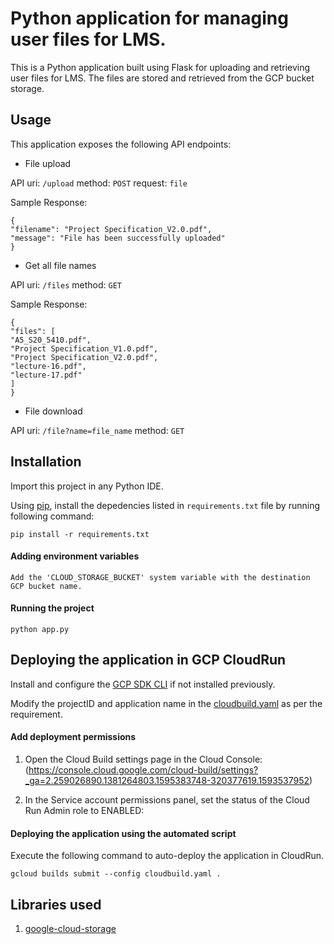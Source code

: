 # Python application for managing user files for LMS.

This is a Python application built using Flask for uploading and retrieving user files for LMS.
The files are stored and retrieved from the GCP bucket storage.

## Usage

This application exposes the following API endpoints: 

- File upload
 
API uri: `/upload` method: `POST` request: `file`


Sample Response: 
```
{
"filename": "Project Specification_V2.0.pdf",
"message": "File has been successfully uploaded"
}
```

- Get all file names
 
API uri: `/files` method: `GET`

Sample Response: 
```
{
"files": [
"A5_S20_5410.pdf",
"Project Specification_V1.0.pdf",
"Project Specification_V2.0.pdf",
"lecture-16.pdf",
"lecture-17.pdf"
]
}
```


- File download
 
API uri: `/file?name=file_name` method: `GET`

 
## Installation

Import this project in any Python IDE.

Using [pip](https://pypi.org/project/pip/), install the depedencies listed in `requirements.txt` file by running following command:

```
pip install -r requirements.txt
```

#### Adding environment variables
```
Add the 'CLOUD_STORAGE_BUCKET' system variable with the destination GCP bucket name.
```

#### Running the project
```
python app.py
```

## Deploying the application in GCP CloudRun


Install and configure the [GCP SDK CLI](https://cloud.google.com/sdk) if not installed previously.

Modify the projectID and application name in the [cloudbuild.yaml](./cloudbuild.yaml) as per the requirement.

#### Add deployment permissions <Only if not done before>

1. Open the Cloud Build settings page in the Cloud Console:
(https://console.cloud.google.com/cloud-build/settings?_ga=2.259026890.1381264803.1595383748-320377619.1593537952)

2. In the Service account permissions panel, set the status of the Cloud Run Admin role to ENABLED:

#### Deploying the application using the automated script
Execute the following command to auto-deploy the application in CloudRun.
```
gcloud builds submit --config cloudbuild.yaml .
```


## Libraries used

1) [google-cloud-storage](https://pypi.org/project/google-cloud-storage/)